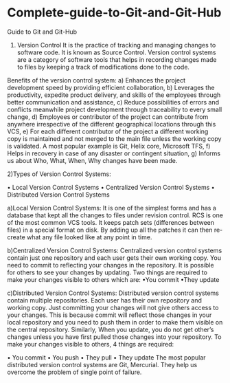 # Complete-guide-to-Git-and-Git-Hub
Guide to Git and Git-Hub 


1)	Version Control
It is the practice of tracking and managing changes to software code.
It is known as Source Control. Version control systems are a category of software tools that helps in recording changes made to files by keeping a track of modifications done to the code. 

Benefits of the version control system:
a) Enhances the project development speed by providing efficient collaboration,
b) Leverages the productivity, expedite product delivery, and skills of the employees through better communication and assistance,
c) Reduce possibilities of errors and conflicts meanwhile project development through traceability to every small change,
d) Employees or contributor of the project can contribute from anywhere irrespective of the different geographical locations through this VCS,
e) For each different contributor of the project a different working copy is maintained and not merged to the main file unless the working copy is validated. A most popular example is Git, Helix core, Microsoft TFS,
f) Helps in recovery in case of any disaster or contingent situation,
g) Informs us about Who, What, When, Why changes have been made.

2)Types of Version Control Systems: 
 
•	Local Version Control Systems
•	Centralized Version Control Systems
•	Distributed Version Control Systems

a)Local Version Control Systems: It is one of the simplest forms and has a database that kept all the changes to files under revision control. RCS is one of the most common VCS tools. It keeps patch sets (differences between files) in a special format on disk. By adding up all the patches it can then re-create what any file looked like at any point in time. 

b)Centralized Version Control Systems: Centralized version control systems contain just one repository and each user gets their own working copy. You need to commit to reflecting your changes in the repository. It is possible for others to see your changes by updating. 
Two things are required to make your changes visible to others which are: 
 •You commit
 •They update
 
 c)Distributed Version Control Systems: Distributed version control systems contain multiple repositories. Each user has their own repository and working copy. Just committing     your changes will not give others access to your changes. This is because commit will reflect those changes in your local repository and you need to push them in order to make   them visible on the central repository. Similarly, When you update, you do not get other’s changes unless you have first pulled those changes into your repository. 
 To make your changes visible to others, 4 things are required: 
 
•	You commit
•	You push
•	They pull
•	They update
The most popular distributed version control systems are Git, Mercurial. They help us overcome the problem of single point of failure. 





